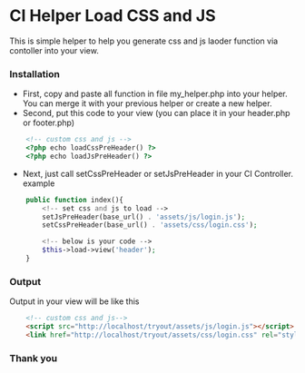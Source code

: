 # CI Helper Load CSS and JS
This is simple helper to help you generate css and js laoder function via contoller into your view. 

### Installation
- First, copy and paste all function in file my_helper.php into your helper. You can merge it with your previous helper or create a new helper.
- Second, put this code to your view (you can place it in your header.php or footer.php) 
```html
    <!-- custom css and js -->
    <?php echo loadCssPreHeader() ?>
    <?php echo loadJsPreHeader() ?>
```
- Next, just call setCssPreHeader or setJsPreHeader in your CI Controller. example
```php
    public function index(){
        <!-- set css and js to load -->
        setJsPreHeader(base_url() . 'assets/js/login.js');
        setCssPreHeader(base_url() . 'assets/css/login.css');        

        <!-- below is your code -->
        $this->load->view('header');
    }
```

### Output
Output in your view will be like this
```html
    <!-- custom css and js-->
    <script src="http://localhost/tryout/assets/js/login.js"></script> 
    <link href="http://localhost/tryout/assets/css/login.css" rel="stylesheet">
```
### Thank you
